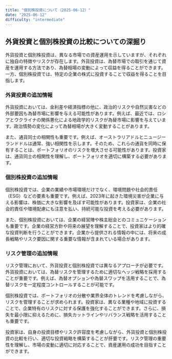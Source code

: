 ```yaml
---
title: "個別株投資について（2025-06-12）"
date: "2025-06-12"
difficulty: "intermediate"
---
```


## 外貨投資と個別株投資の比較についての深掘り

外貨投資と個別株投資は、異なる市場での資産運用を示していますが、それぞれに独自の特徴やリスクが存在します。外貨投資は、為替市場での取引を通じて資産を運用する方法であり、為替相場の変動によって収益を得ることができます。一方、個別株投資では、特定の企業の株式に投資することで収益を得ることを目指します。

### 外貨投資の追加情報
外貨投資においては、金利差や経済指標の他に、政治的リスクや自然災害などの外部要因も為替市場に影響を与える可能性があります。例えば、最近では、ロシアとウクライナの関係悪化による地政学的リスクが為替市場に影響を与えています。政治情勢の変化によって為替相場が大きく変動することがあります。

また、通貨同士の相関性も重要です。例えば、オーストラリアドルとニュージーランドドルは通常、強い相関性を示します。そのため、これらの通貨を同時に保有することは、ポートフォリオのリスクを増大させる可能性があります。投資家は、通貨同士の相関性を理解し、ポートフォリオを適切に構築する必要があります。

### 個別株投資の追加情報
個別株投資では、企業の業績や市場環境だけでなく、環境問題や社会的責任（ESG）などの要素も重要です。例えば、2023年に起きた環境災害が企業に与える影響は、株価に大きな影響を及ぼす可能性があります。投資家は、企業の社会的責任や環境配慮にも注意を払い、持続可能な投資を考える必要があります。

また、個別株投資においては、企業の経営陣や株主総会とのコミュニケーションも重要です。企業の経営方針や将来の展望を理解することで、投資家はより的確な投資判断を行うことができます。企業から提供される情報の中には、将来の成長戦略やリスク要因に関する重要な情報が含まれている場合があります。

### リスク管理の追加情報
リスク管理において、外貨投資と個別株投資では異なるアプローチが必要です。外貨投資においては、為替リスクを管理するために適切なヘッジ戦略を採用することが重要です。例えば、為替オプションや為替スワップを活用することで、為替リスクを一定程度コントロールすることが可能です。

個別株投資では、ポートフォリオの分散や業界全体のトレンドを考慮しながら、リスクを管理することが求められます。投資家は、異なる業種や地域に投資することで、企業特有のリスクに対する保護を強化することができます。さらに、損失を最小限に抑えるために、損失カットラインやリバランス戦略を活用することも重要です。

投資家は、自身の投資目標やリスク許容度を考慮しながら、外貨投資と個別株投資の比較を行い、適切な投資戦略を構築することが肝要です。リスク管理の重要性を理解し、市場の変動に適切に対応することで、資産運用の成功を目指すことができます。
